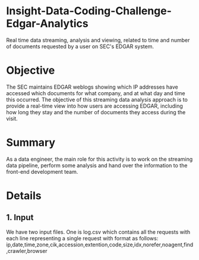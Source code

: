 # Insight-Data-Coding-Challenge-Edgar-Analytics
Real time data streaming, analysis and viewing, related to time and number of documents requested by a user on SEC's EDGAR system.

# Objective
The SEC maintains EDGAR weblogs showing which IP addresses have accessed which documents for what company, and at what day and time this occurred. The objective of this streaming data analysis approach is to provide a real-time view into how users are accessing EDGAR, including how long they stay and the number of documents they access during the visit.

# Summary
As a data engineer, the main role for this activity is to work on the streaming data pipeline, perform some analysis and hand over the information to the front-end development team.

# Details
## 1. Input
We have two input files. One is log.csv which contains all the requests with each line representing a single request with format as follows:
ip,date,time,zone,cik,accession,extention,code,size,idx,norefer,noagent,find,crawler,browser


